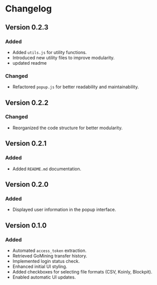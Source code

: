 # Changelog

## Version 0.2.3
### Added
- Added `utils.js` for utility functions.
- Introduced new utility files to improve modularity.
- updated readme

### Changed
- Refactored `popup.js` for better readability and maintainability.

## Version 0.2.2
### Changed
- Reorganized the code structure for better modularity.

## Version 0.2.1
### Added
- Added `README.md` documentation.

## Version 0.2.0
### Added
- Displayed user information in the popup interface.

## Version 0.1.0
### Added
- Automated `access_token` extraction.
- Retrieved GoMining transfer history.
- Implemented login status check.
- Enhanced initial UI styling.
- Added checkboxes for selecting file formats (CSV, Koinly, Blockpit).
- Enabled automatic UI updates.

